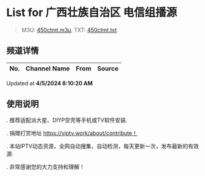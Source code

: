 # List for **广西壮族自治区 电信组播源**

> M3U: [450ctmt.m3u](/450ctmt.m3u), TXT: [450ctmt.txt](/txt/450ctmt.txt)

## 频道详情

| No. | Channel Name | From | Source |
| --- | ------------ | ---- | ------ |


Updated at **4/5/2024 8:10:20 AM**

## 使用说明

. 推荐适配派大星、DIYP空壳等手机或TV软件安装.

. 捐赠打赏地址 https://viptv.work/about/contribute！

. 本站IPTV动态资源，全网自动搜集，自动检测，每天更新一次，发布最新的有效源.

. 非常感谢您的大力支持和理解！